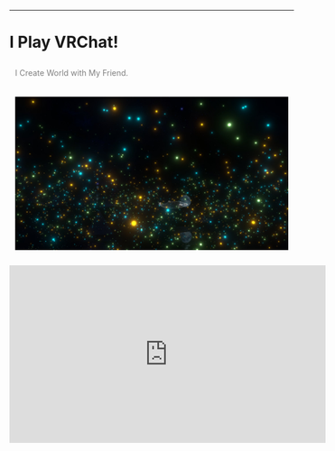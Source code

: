<style>
  body
  {
    width : 800px;
    margin: auto;
  }
  p
  {
    color  : gray;
    padding: 10px;
  }
</style>

---
# I Play VRChat!
I Create World with My Friend.

![OurWorld](Image0.jpg)

<iframe width="560" height="315" src="https://www.youtube.com/embed/zvF2XTEhUwE" title="YouTube video player" frameborder="0" allow="accelerometer; autoplay; clipboard-write; encrypted-media; gyroscope; picture-in-picture" allowfullscreen>
</iframe>
